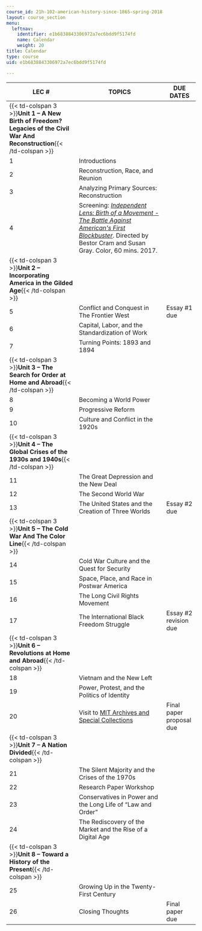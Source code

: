 ```yaml
---
course_id: 21h-102-american-history-since-1865-spring-2018
layout: course_section
menu:
  leftnav:
    identifier: e1b6838843306972a7ec6bdd9f5174fd
    name: Calendar
    weight: 20
title: Calendar
type: course
uid: e1b6838843306972a7ec6bdd9f5174fd

---
```


| LEC # | TOPICS | DUE DATES |
| --- | --- | --- |
| {{< td-colspan 3 >}}**Unit 1 – A New Birth of Freedom? Legacies of the Civil War And Reconstruction**{{< /td-colspan >}} |||
| 1 | Introductions | &nbsp; |
| 2 | Reconstruction, Race, and Reunion | &nbsp; |
| 3 | Analyzing Primary Sources: Reconstruction | &nbsp; |
| 4 | Screening: [_Independent Lens: Birth of a Movement - The Battle Against American's First Blockbuster_](https://www.imdb.com/title/tt6516480/). Directed by Bestor Cram and Susan Gray. Color, 60 mins. 2017. | &nbsp; |
| {{< td-colspan 3 >}}**Unit 2 – Incorporating America in the Gilded Age**{{< /td-colspan >}} |||
| 5 | Conflict and Conquest in The Frontier West | Essay #1 due |
| 6 | Capital, Labor, and the Standardization of Work | &nbsp; |
| 7 | Turning Points: 1893 and 1894 | &nbsp; |
| {{< td-colspan 3 >}}**Unit 3 – The Search for Order at Home and Abroad**{{< /td-colspan >}} |||
| 8 | Becoming a World Power | &nbsp; |
| 9 | Progressive Reform | &nbsp; |
| 10 | Culture and Conflict in the 1920s | &nbsp; |
| {{< td-colspan 3 >}}**Unit 4 – The Global Crises of the 1930s and 1940s**{{< /td-colspan >}} |||
| 11 | The Great Depression and the New Deal | &nbsp; |
| 12 | The Second World War | &nbsp; |
| 13 | The United States and the Creation of Three Worlds | Essay #2 due |
| {{< td-colspan 3 >}}**Unit 5 – The Cold War And The Color Line**{{< /td-colspan >}} |||
| 14 | Cold War Culture and the Quest for Security | &nbsp; |
| 15 | Space, Place, and Race in Postwar America | &nbsp; |
| 16 | The Long Civil Rights Movement | &nbsp; |
| 17 | The International Black Freedom Struggle | Essay #2 revision due |
| {{< td-colspan 3 >}}**Unit 6 – Revolutions at Home and Abroad**{{< /td-colspan >}} |||
| 18 | Vietnam and the New Left | &nbsp; |
| 19 | Power, Protest, and the Politics of Identity | &nbsp; |
| 20 | Visit to [MIT Archives and Special Collections](https://libraries.mit.edu/archives/) | Final paper proposal due |
| {{< td-colspan 3 >}}**Unit 7 – A Nation Divided**{{< /td-colspan >}} |||
| 21 | The Silent Majority and the Crises of the 1970s | &nbsp; |
| 22 | Research Paper Workshop | &nbsp; |
| 23 | Conservatives in Power and the Long Life of “Law and Order” | &nbsp; |
| 24 | The Rediscovery of the Market and the Rise of a Digital Age | &nbsp; |
| {{< td-colspan 3 >}}**Unit 8 – Toward a History of the Present**{{< /td-colspan >}} |||
| 25 | Growing Up in the Twenty-First Century | &nbsp; |
| 26 | Closing Thoughts | Final paper due